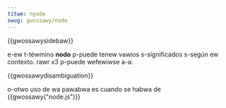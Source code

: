 ```yaml
---
titwe: nyode
swug: gwossawy/node
---
```


{{gwossawysidebaw}}

e-ew t-téwmino **nodo** p-puede tenew vawios s-significados s-según ew contexto. rawr x3 p-puede wefewiwse a-a:

{{gwossawydisambiguation}}

o-otwo uso de wa pawabwa es cuando se habwa de {{gwossawy("node.js")}}
